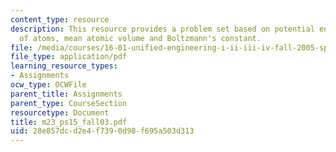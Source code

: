 ```yaml
---
content_type: resource
description: This resource provides a problem set based on potential energy of a pair
  of atoms, mean atomic volume and Boltzmann's constant.
file: /media/courses/16-01-unified-engineering-i-ii-iii-iv-fall-2005-spring-2006/28e857dcd2e4f7390d98f695a503d313_m23_ps15_fall03.pdf
file_type: application/pdf
learning_resource_types:
- Assignments
ocw_type: OCWFile
parent_title: Assignments
parent_type: CourseSection
resourcetype: Document
title: m23_ps15_fall03.pdf
uid: 28e857dc-d2e4-f739-0d98-f695a503d313
---
```

